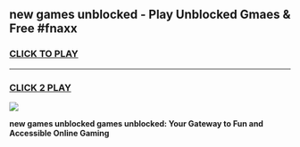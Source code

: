 
## new games unblocked - Play Unblocked Gmaes & Free #fnaxx
<h3>
<a href="https://news.freeplayer.one?title=new_games_unblocked&ref=24F">CLICK TO PLAY</a></h3>
<hr>

<h3>
<a href="https://news.freeplayer.one?title=new_games_unblocked&ref=24F">CLICK 2 PLAY</a>
  
</h3>

<a href="https://news.freeplayer.one?title=new_games_unblocked&ref=24F/"><img src="https://clearcache.store/games.png"></a>


**new games unblocked games unblocked: Your Gateway to Fun and Accessible Online Gaming**
